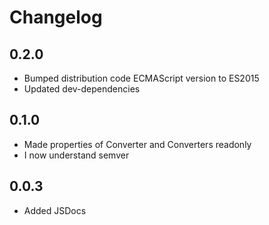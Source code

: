 # Changelog

## 0.2.0

- Bumped distribution code ECMAScript version to ES2015
- Updated dev-dependencies

## 0.1.0

- Made properties of Converter and Converters readonly
- I now understand semver

## 0.0.3

- Added JSDocs
